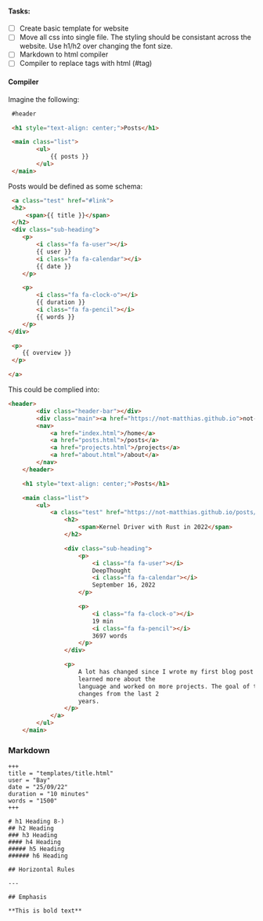 #### Tasks: 

- [ ] Create basic template for website
- [ ] Move all css into single file. The styling should be consistant across the website. Use h1/h2 over changing the font size.
- [ ] Markdown to html compiler
- [ ] Compiler to replace tags with html (#tag)

#### Compiler

Imagine the following:

```html 
 #header

 <h1 style="text-align: center;">Posts</h1>

 <main class="list">
        <ul>
            {{ posts }}
        </ul>
 </main>
```

Posts would be defined as some schema:
```html
 <a class="test" href="#link">
 <h2>
     <span>{{ title }}</span>
 </h2>
 <div class="sub-heading">
    <p>
        <i class="fa fa-user"></i>
        {{ user }}
        <i class="fa fa-calendar"></i>
        {{ date }}
    </p>

    <p>
        <i class="fa fa-clock-o"></i>
        {{ duration }}
        <i class="fa fa-pencil"></i>
        {{ words }}
    </p>
</div>

 <p>
    {{ overview }} 
 </p>

</a>
```

This could be complied into:
```html
<header>
        <div class="header-bar"></div>
        <div class="main"><a href="https://not-matthias.github.io">not-matthias</a></div>
        <nav>
            <a href="index.html">/home</a>
            <a href="posts.html">/posts</a>
            <a href="projects.html">/projects</a>
            <a href="about.html">/about</a>
        </nav>
    </header>

    <h1 style="text-align: center;">Posts</h1>

    <main class="list">
        <ul>
            <a class="test" href="https://not-matthias.github.io/posts/first-year-of-uni/">
                <h2>
                    <span>Kernel Driver with Rust in 2022</span>
                </h2>

                <div class="sub-heading">
                    <p>
                        <i class="fa fa-user"></i>
                        DeepThought
                        <i class="fa fa-calendar"></i>
                        September 16, 2022
                    </p>

                    <p>
                        <i class="fa fa-clock-o"></i>
                        19 min
                        <i class="fa fa-pencil"></i>
                        3697 words
                    </p>
                </div>

                <p>
                    A lot has changed since I wrote my first blog post on how to write kernel drivers with Rust. I
                    learned more about the
                    language and worked on more projects. The goal of this blog post is to keep you updated on the
                    changes from the last 2
                    years.
                </p>
            </a>
        </ul>
    </main>

```

### Markdown 

```
+++
title = "templates/title.html"
user = "Bay"
date = "25/09/22"
duration = "10 minutes"
words = "1500"
+++

# h1 Heading 8-)
## h2 Heading
### h3 Heading
#### h4 Heading
##### h5 Heading
###### h6 Heading

## Horizontal Rules

---

## Emphasis

**This is bold text**

```